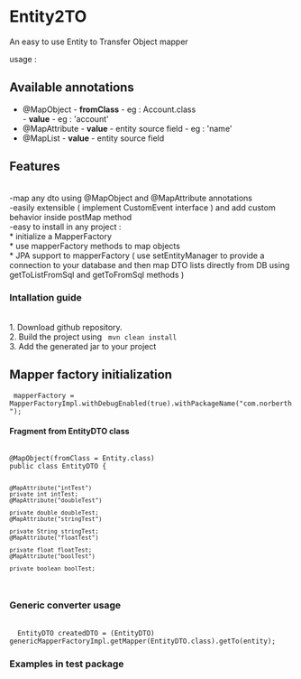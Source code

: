 # Entity2TO

An easy to use Entity to Transfer Object mapper


usage : 

<h2>Available annotations </h2>
<ul>
<li> @MapObject - <b>fromClass</b> - eg : Account.class
  <br/>            - <b>value</b> - eg : 'account' </li>
<li> @MapAttribute - <b>value</b> - entity source field - eg : 'name'</li>
        <li> @MapList - <b>value</b>  - entity source field </li>
</ul>

<h2>Features </h2> </br>
-map any dto using @MapObject and @MapAttribute annotations </br>
-easily extensible ( implement CustomEvent<SourceEntity,TargetDTO> interface ) and add custom behavior inside postMap method </br>
-easy to install in any project : </br>
* initialize a MapperFactory </br>
* use mapperFactory methods to map objects </br>
* JPA support to mapperFactory ( use setEntityManager to provide a connection to your database and then map DTO lists directly from DB using getToListFromSql and getToFromSql methods ) </br>

<H3>Intallation guide</H3></br>
1. Download github repository.</br>
2. Build the project using <code> mvn clean install </code></br>
3. Add the generated jar to your project

<h2>Mapper factory initialization</h2>
     <code> mapperFactory = MapperFactoryImpl.withDebugEnabled(true).withPackageName("com.norberth"); </code></br>


<h4>Fragment from EntityDTO class</h4>
<code>
@MapObject(fromClass = Entity.class)
public class EntityDTO {

    @MapAttribute("intTest")
    private int intTest;
    @MapAttribute("doubleTest")

    private double doubleTest;
    @MapAttribute("stringTest")

    private String stringTest;
    @MapAttribute("floatTest")

    private float floatTest;
    @MapAttribute("boolTest")

    private boolean boolTest;
</code>
<h3> Generic converter usage </h3></br>
 <code>  EntityDTO createdDTO = (EntityDTO) genericMapperFactoryImpl.getMapper(EntityDTO.class).getTo(entity);</code></br>
<h3>Examples in test package</h3>
